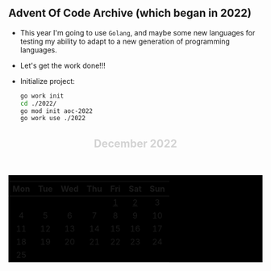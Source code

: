 ## Advent Of Code Archive (which began in 2022)

- This year I'm going to use `Golang`, and maybe some new languages for testing my ability to adapt to a new generation of programming languages.
- Let's get the work done!!!

- Initialize project:

  ```bash
  go work init
  cd ./2022/
  go mod init aoc-2022
  go work use ./2022
  ```

<h2 align="center" style="color: lightgrey;">December 2022</h2>
<br/>
<table bgcolor="black" align="center" cellspacing="21" cellpadding="21">
  <caption align="top"></caption>
  <thead>
    <tr>
      <th align="center">Mon</th>
      <th align="center">Tue</th>
      <th align="center">Wed</th>
      <th align="center">Thu</th>
      <th align="center">Fri</th>
      <th align="center">Sat</th>
      <th align="center">Sun</th>
    </tr>
  </thead>
  <tbody>
    <tr>
      <td align="center"></td>
      <td align="center"></td>
      <td align="center"></td>
      <td align="center"></td>
      <td align="center"><a href="/2022/day1.go">1</a></td>
      <td align="center"><a href="/2022/day2.go">2</a></td>
      <td align="center">3</td>
    </tr>
    <tr></tr>
    <tr>
      <td align="center">4</td>
      <td align="center">5</td>
      <td align="center">6</td>
      <td align="center">7</td>
      <td align="center">8</td>
      <td align="center">9</td>
      <td align="center">10</td>
    </tr>
    <tr>
      <td align="center">11</td>
      <td align="center">12</td>
      <td align="center">13</td>
      <td align="center">14</td>
      <td align="center">15</td>
      <td align="center">16</td>
      <td align="center">17</td>
    </tr>
    <tr>
      <td align="center">18</td>
      <td align="center">19</td>
      <td align="center">20</td>
      <td align="center">21</td>
      <td align="center">22</td>
      <td align="center">23</td>
      <td align="center">24</td>
    </tr>
    <tr>
      <td align="center">25</td>
      <td align="center"></td>
      <td align="center"></td>
      <td align="center"></td>
      <td align="center"></td>
      <td align="center"></td>
      <td align="center"></td>
    </tr>
  </tbody>
</table
